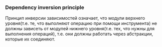 ### Dependency inversion principle 
Принцип инверсии зависимостей означает, что модули верхнего уровня(т.е. те, что выполняют операцию при помощи инструмента) не должны
зависеть от модулей нижнего уровня(т.е. тех, что нужны для выполнения операций), т.е. они должны работать через абстракции, которые их соединяют.